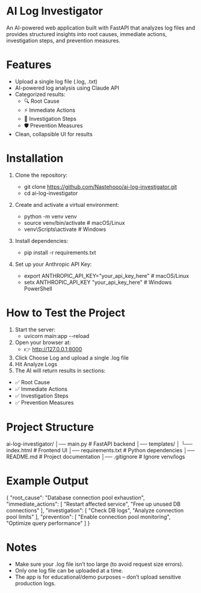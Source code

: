 # AI Log Investigator 
An AI-powered web application built with FastAPI that analyzes log files and provides structured insights into root causes, immediate actions, investigation steps, and prevention measures.

# Features
  - Upload a single log file (.log, .txt)
  - AI-powered log analysis using Claude API
  - Categorized results:
    - 🔍 Root Cause
    - ⚡ Immediate Actions
    - 🧪 Investigation Steps
    - 🛡 Prevention Measures
  - Clean, collapsible UI for results

# Installation 
1. Clone the repository:
   - git clone https://github.com/Nastehooo/ai-log-investigator.git
   - cd ai-log-investigator

2. Create and activate a virtual environment:
   - python -m venv venv
   - source venv/bin/activate   # macOS/Linux
   - venv\Scripts\activate      # Windows

3. Install dependencies:
   - pip install -r requirements.txt

4. Set up your Anthropic API Key:
   - export ANTHROPIC_API_KEY="your_api_key_here"   # macOS/Linux
   - setx ANTHROPIC_API_KEY "your_api_key_here"     # Windows PowerShell
  
# How to Test the Project
1. Start the server:
   - uvicorn main:app --reload
2. Open your browser at:
   - 👉 http://127.0.0.1:8000
3. Click Choose Log and upload a single .log file
4. Hit Analyze Logs
5. The AI will return results in sections:
  - ✅ Root Cause
  - ✅ Immediate Actions
  - ✅ Investigation Steps
  - ✅ Prevention Measures

# Project Structure 

ai-log-investigator/
│── main.py              # FastAPI backend
│── templates/
│   └── index.html       # Frontend UI
│── requirements.txt     # Python dependencies
│── README.md            # Project documentation
│── .gitignore           # Ignore venv/logs


# Example Output 

{
  "root_cause": "Database connection pool exhaustion",
  "immediate_actions": [
    "Restart affected service",
    "Free up unused DB connections"
  ],
  "investigation": [
    "Check DB logs",
    "Analyze connection pool limits"
  ],
  "prevention": [
    "Enable connection pool monitoring",
    "Optimize query performance"
  ]
}

# Notes 
 - Make sure your .log file isn’t too large (to avoid request size errors).
 - Only one log file can be uploaded at a time.
 - The app is for educational/demo purposes – don’t upload sensitive production logs.



